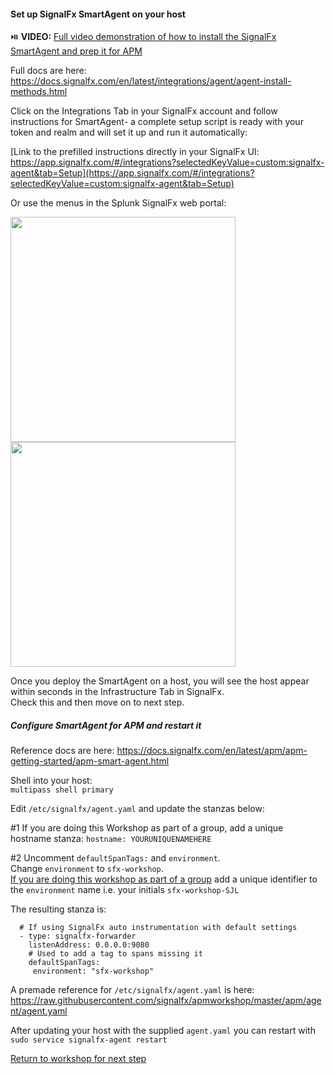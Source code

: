####  Set up SignalFx SmartAgent on your host
:play_or_pause_button: **VIDEO:** [Full video demonstration of how to install the SignalFx SmartAgent and prep it for APM](https://drive.google.com/file/d/1nnPfryWY71LbT9vVn67BkXUkNEggcFnh/view?usp=sharing)  

Full docs are here: https://docs.signalfx.com/en/latest/integrations/agent/agent-install-methods.html  

Click on the Integrations Tab in your SignalFx account and follow instructions for SmartAgent- a complete setup script is ready with your token and realm and will set it up and run it automatically:  

[Link to the prefilled instructions directly in your SignalFx UI: https://app.signalfx.com/#/integrations?selectedKeyValue=custom:signalfx-agent&tab=Setup](https://app.signalfx.com/#/integrations?selectedKeyValue=custom:signalfx-agent&tab=Setup)

Or use the menus in the Splunk SignalFx web portal:  

<img src="../../../assets/smartagent.png" width="360" /> 

<img src="../../../assets/smartagentscript.png" width="360" />  

Once you deploy the SmartAgent on a host, you will see the host appear within seconds in the Infrastructure Tab in SignalFx.  
Check this and then move on to next step.

##### Configure SmartAgent for APM and restart it  

Reference docs are here: https://docs.signalfx.com/en/latest/apm/apm-getting-started/apm-smart-agent.html  

Shell into your host:  
`multipass shell primary`

Edit `/etc/signalfx/agent.yaml` and update the stanzas below:

#1 If you are doing this Workshop as part of a group, add a unique hostname stanza:
`hostname: YOURUNIQUENAMEHERE`  

#2 Uncomment `defaultSpanTags:` and `environment`.  
Change `environment` to `sfx-workshop`.  
<ins>If you are doing this workshop as part of a group</ins> add a unique identifier to the `environment` name i.e. your initials `sfx-workshop-SJL`

The resulting stanza is:

```
  # If using SignalFx auto instrumentation with default settings
  - type: signalfx-forwarder
    listenAddress: 0.0.0.0:9080
    # Used to add a tag to spans missing it
    defaultSpanTags:
     environment: "sfx-workshop"
```

A premade reference for `/etc/signalfx/agent.yaml` is here: https://raw.githubusercontent.com/signalfx/apmworkshop/master/apm/agent/agent.yaml  

After updating your host with the supplied `agent.yaml` you can restart with `sudo service signalfx-agent restart`

[Return to workshop for next step](../README.md)
